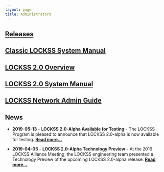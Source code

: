 ```yaml
---
layout: page
title: Administrators 
---
```


## [Releases](releases)

## [Classic LOCKSS System Manual](classic-lockss)

## [LOCKSS 2.0 Overview](overview)

## [LOCKSS 2.0 System Manual](manual)

## [LOCKSS Network Admin Guide](admin)


## News

*   **2019-05-13** - **LOCKSS 2.0-Alpha Available for Testing** - The LOCKSS Program is pleased to announce that LOCKSS 2.0-alpha is now available for testing. [**Read more...**](releases/2.0-alpha)

*   **2019-04-05** - **LOCKSS 2.0-Alpha Technology Preview** - At the 2019 LOCKSS Alliance Meeting, the LOCKSS engineering team presented a Technology Preview of the upcoming LOCKSS 2.0-alpha release. [**Read more...**](releases/2.0-alpha-preview)
